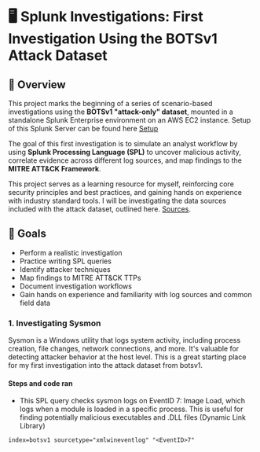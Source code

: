 # 🖥️ Splunk Investigations: First Investigation Using the BOTSv1 Attack Dataset

## 📖 Overview  
This project marks the beginning of a series of scenario-based investigations using the **BOTSv1 "attack-only" dataset**, mounted in a standalone Splunk Enterprise environment on an AWS EC2 instance. Setup of this Splunk Server can be found here [Setup](https://github.com/wilbcn/BlueTeam/blob/main/Splunk-Projects/Splunk-Enterprise-HomeLab.md)

The goal of this first investigation is to simulate an analyst workflow by using **Splunk Processing Language (SPL)** to uncover malicious activity, correlate evidence across different log sources, and map findings to the **MITRE ATT&CK Framework**.

This project serves as a learning resource for myself, reinforcing core security principles and best practices, and gaining hands on experience with industry standard tools. I will be investigating the data sources included with the attack dataset, outlined here. [Sources](https://github.com/splunk/botsv1?tab=readme-ov-file).

## 🎯 Goals

- Perform a realistic investigation
- Practice writing SPL queries
- Identify attacker techniques
- Map findings to MITRE ATT&CK TTPs
- Document investigation workflows
- Gain hands on experience and familiarity with log sources and common field data

### 1. Investigating Sysmon
Sysmon is a Windows utility that logs system activity, including process creation, file changes, network connections, and more. It's valuable for detecting attacker behavior at the host level. This is a great starting place for my first investigation into the attack dataset from botsv1. 

#### Steps and code ran

- This SPL query checks sysmon logs on EventID 7: Image Load, which logs when a module is loaded in a specific process. This is useful for finding potentially malicious executables and .DLL files (Dynamic Link Library)

```
index=botsv1 sourcetype="xmlwineventlog" "<EventID>7"
```
